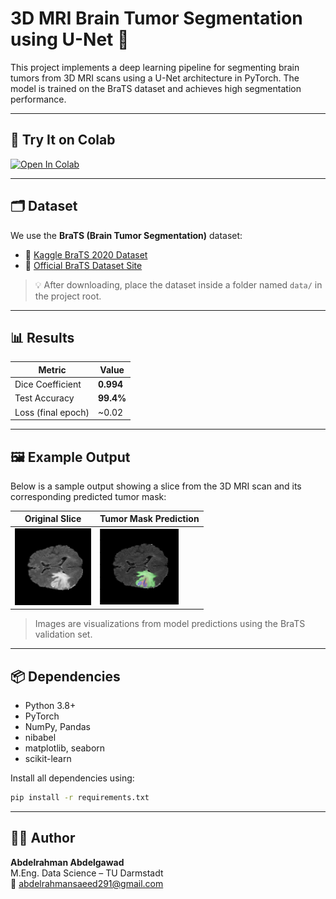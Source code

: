 
# 3D MRI Brain Tumor Segmentation using U-Net 🧠

This project implements a deep learning pipeline for segmenting brain tumors from 3D MRI scans using a U-Net architecture in PyTorch. The model is trained on the BraTS dataset and achieves high segmentation performance.

---

## 🧪 Try It on Colab

[![Open In Colab](https://colab.research.google.com/assets/colab-badge.svg)](https://colab.research.google.com/drive/1UxVTV3YE0lugZd7k3Zm9bdYg74uJ_3kB?usp=drive_link)



---

## 🗂️ Dataset

We use the **BraTS (Brain Tumor Segmentation)** dataset:

- 🔗 [Kaggle BraTS 2020 Dataset](https://www.kaggle.com/datasets/awsaf49/brats20-dataset-training-validation)
- 🔗 [Official BraTS Dataset Site](https://www.med.upenn.edu/cbica/brats2020/data.html)

> 💡 After downloading, place the dataset inside a folder named `data/` in the project root.

---

## 📊 Results

| Metric                | Value     |
|------------------------|-----------|
| Dice Coefficient       | **0.994** |
| Test Accuracy          | **99.4%** |
| Loss (final epoch)     | ~0.02     |

---

## 🖼️ Example Output

Below is a sample output showing a slice from the 3D MRI scan and its corresponding predicted tumor mask:

| Original Slice | Tumor Mask Prediction |
|----------------|------------------------|
| ![Original](examples/original_slice.png) | ![Prediction](examples/predicted_mask.png) |

> Images are visualizations from model predictions using the BraTS validation set.

---

## 📦 Dependencies

- Python 3.8+
- PyTorch
- NumPy, Pandas
- nibabel
- matplotlib, seaborn
- scikit-learn

Install all dependencies using:

```bash
pip install -r requirements.txt
```

---

## 👨‍💻 Author

**Abdelrahman Abdelgawad**  
M.Eng. Data Science – TU Darmstadt  
📧 abdelrahmansaeed291@gmail.com  
